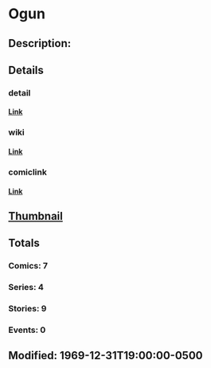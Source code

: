 # Ogun
## Description: 
## Details
### detail
#### [Link](http://marvel.com/characters/1646/ogun?utm_campaign=apiRef&utm_source=225578a89fc76f3d20fbffda5d17a88d)
### wiki
#### [Link](http://marvel.com/universe/Ogun?utm_campaign=apiRef&utm_source=225578a89fc76f3d20fbffda5d17a88d)
### comiclink
#### [Link](http://marvel.com/comics/characters/1009481/ogun?utm_campaign=apiRef&utm_source=225578a89fc76f3d20fbffda5d17a88d)
## [Thumbnail](http://i.annihil.us/u/prod/marvel/i/mg/b/a0/4c003d0c92efb.jpg)
## Totals
### Comics: 7
### Series: 4
### Stories: 9
### Events: 0
## Modified: 1969-12-31T19:00:00-0500